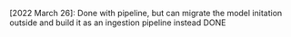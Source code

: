 \[2022 March 26\]: Done with pipeline, but can migrate the model initation outside and build it as an ingestion pipeline instead DONE